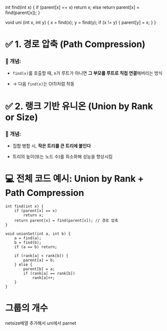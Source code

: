 int find(int x)
{
	if (parent[x] == x)
		return x;
	else
		return parent[x] = find(parent[x]);
}

void uni (int x, int y)
{
	x = find(x);
	y = find(y);
	if (x != y)
	{
		parent[y] = x;
	}
}
# ✅ 1. 경로 압축 (Path Compression)

### 🧠 개념:

- `find(x)`를 호출할 때, x가 루트가 아니면 **그 부모를 루트로 직접 연결**해버리는 방식
    
- → 다음 `find(x)`는 O(1)처럼 작동
# ✅ 2. 랭크 기반 유니온 (Union by Rank or Size)

### 🧠 개념:

- 집합 병합 시, **작은 트리를 큰 트리에 붙인다**
    
- 트리의 높이(또는 노드 수)를 최소화해 성능을 향상시킴


# 💻 전체 코드 예시: Union by Rank + Path Compression
```
int find(int x) {
    if (parent[x] == x)
        return x;
    return parent[x] = find(parent[x]); // 경로 압축
}

void unionSet(int a, int b) {
    a = find(a);
    b = find(b);
    if (a == b) return;

    if (rank[a] < rank[b]) {
        parent[a] = b;
    } else {
        parent[b] = a;
        if (rank[a] == rank[b])
            rank[a]++;
    }
}
```


# 그룹의 개수

netsize배열 추가해서 uni에서 parnet